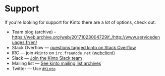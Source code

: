 # Support

If you're looking for support for Kinto there are a lot of options, check out:

* Team blog (archive) - https://web.archive.org/web/20171023004729if_/http://www.servicedenuages.fr/en/
* Stack Overflow &mdash;  [questions tagged kinto on Stack Overflow](http://stackoverflow.com/questions/tagged/kinto)
* IRC &mdash; join `#kinto` on `irc.freenode.net` ([webclient](https://kiwiirc.com/client/irc.freenode.net/?#kinto))
* Slack &mdash; [Join the Kinto Slack team](https://slack.kinto-storage.org/)
* Mailing list &mdash; [See kinto mailing list archives](https://mail.mozilla.org/listinfo/kinto)
* Twitter &mdash; Use [`#Kinto`](https://twitter.com/search?q=%23Kinto)
